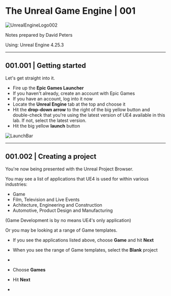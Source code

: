 # The Unreal Game Engine | 001

![UnrealEngineLogo002](https://user-images.githubusercontent.com/36719180/90347960-a4e68900-e087-11ea-9349-f5a59105b4d2.png)


Notes prepared by David Peters

Using: Unreal Engine 4.25.3 

---

## 001.001 | Getting started

Let's get straight into it.

- Fire up the **Epic Games Launcher**
- If you haven't already, create an account with Epic Games
- If you have an account, log into it now
- Locate the **Unreal Engine** tab at the top and choose it
- Hit the **drop-down arrow** to the right of the big yellow button and double-check that you're using the latest version of UE4 available in this lab. If not, select the latest version.
- Hit the big yellow **launch** button

![LaunchBar](https://user-images.githubusercontent.com/36719180/90474783-2fa7b080-e17a-11ea-8aef-b6ef6d01b22b.png)

---

## 001.002 | Creating a project

You're now being presented with the Unreal Project Browser.

You may see a list of applications that UE4 is used for within various industries:

- Game
- Film, Television and Live Events
- Achitecture, Engineering and Construction
- Automotive, Product Design and Manufacturing

(Game Development is by no means UE4's only application)

Or you may be looking at a range of Game templates.

- If you see the applications listed above, choose **Game** and hit **Next** 
- When you see the range of Game templates, select the **Blank** project
- 


- Choose **Games**
- Hit **Next**
- 




